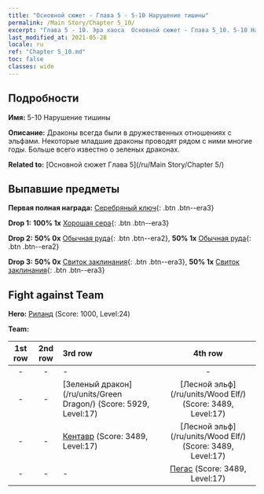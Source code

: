 ```yaml
---
title: "Основной сюжет - Глава 5 - 5-10 Нарушение тишины"
permalink: /Main Story/Chapter 5_10/
excerpt: "Глава 5 - 10. Эра хаоса  Основной сюжет - Глава 5_10. 5-10 Нарушение тишины"
last_modified_at: 2021-05-28
locale: ru
ref: "Chapter 5_10.md"
toc: false
classes: wide
---
```


## Подробности

 **Имя:** 5-10 Нарушение тишины

 **Описание:** Драконы всегда были в дружественных отношениях с эльфами. Некоторые младшие драконы проводят рядом с ними многие годы. Больше всего известно о зеленых драконах.

 **Related to:** [Основной сюжет Глава 5](/ru/Main Story/Chapter 5/)

## Выпавшие предметы

 **Первая полная награда:** [Серебряный ключ](/ItemsRU/con_693/){: .btn .btn--era3}

 **Drop 1:** **100% 1x** [Хорошая сера](/ItemsRU/mat_15/){: .btn .btn--era3}

 **Drop 2:** **50% 0x** [Обычная руда](/ItemsRU/mat_6/){: .btn .btn--era2}, **50% 1x** [Обычная руда](/ItemsRU/mat_6/){: .btn .btn--era2}

 **Drop 3:** **50% 0x** [Свиток заклинания](/ItemsRU/con_694/){: .btn .btn--era3}, **50% 1x** [Свиток заклинания](/ItemsRU/con_694/){: .btn .btn--era3}


## Fight against Team
 **Hero:** [Риланд](/ru/heroes/Ryland/) (Score: 1000, Level:24)

 **Team:**


  | 1st row | 2nd row | 3rd row | 4th row |
  |:----:|:----:|:----|:----:|
  | - | - | - | - |
  | - | - | [Зеленый дракон](/ru/units/Green Dragon/) (Score: 5929, Level:17)  | [Лесной эльф](/ru/units/Wood Elf/) (Score: 3489, Level:17)  |
  | - | - | [Кентавр](/ru/units/Centaur/) (Score: 3489, Level:17)  | [Лесной эльф](/ru/units/Wood Elf/) (Score: 3489, Level:17)  |
  | - | - | - | [Пегас](/ru/units/Pegasus/) (Score: 3489, Level:17)  |


